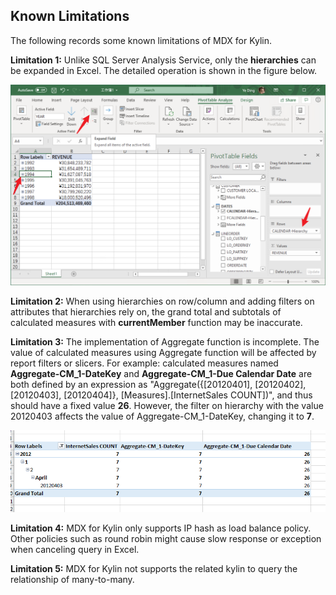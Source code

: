 ##  Known Limitations

The following records some known limitations of MDX for Kylin.

**Limitation 1:** Unlike SQL Server Analysis Service, only the **hierarchies** can be expanded in Excel. The detailed operation is shown in the figure below.

![Limitation 1](images/limitation1.en.png)

**Limitation 2:** When using hierarchies on row/column and adding filters on attributes that hierarchies rely on, the grand total and subtotals of calculated measures with **currentMember** function may be inaccurate.

**Limitation 3:** The implementation of Aggregate function is incomplete. The value of calculated measures using Aggregate function will be affected by report filters or slicers. For example: calculated measures named **Aggregate-CM_1-DateKey** and **Aggregate-CM_1-Due Calendar Date** are both defined by an expression as "Aggregate({[20120401], [20120402], [20120403], [20120404]}, [Measures].[InternetSales COUNT])",  and thus should have a fixed value **26**. However, the filter on hierarchy with the value 20120403 affects the value of Aggregate-CM_1-DateKey, changing it to **7**.

![Limitation 3](images/limitation3.en.png)

**Limitation 4:** MDX for Kylin only supports IP hash as load balance policy. Other policies such as round robin might cause slow response or exception when canceling query in Excel.

**Limitation 5:** MDX for Kylin not supports the related kylin to query the relationship of many-to-many.
